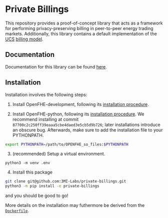 # Private Billings

This repository provides a proof-of-concept library that acts as a framework for performing privacy-preserving billing in peer-to-peer energy trading markets.
Additionally, this library contains a default implementation of the [UCS](docs/universal_cost_split.md) [billing model](docs/billing_model.md).

## Documentation
Documentation for this library can be found [here](docs/docs.md).

## Installation
Installation involves the following steps:
1. Install OpenFHE-development, following its [installation procedure](https://openfhe-development.readthedocs.io/en/latest/sphinx_rsts/intro/installation/installation.html).

2. Install OpenFHE-python, following its [installation procedure](https://github.com/openfheorg/openfhe-python/tree/main?tab=readme-ov-file#linux).
We recommend installing at commit `87700c2c250ff39eaaa5cbe4daed3e5cb5d9b726`; later installations introduce an obscure bug.
Afterwards, make sure to add the installation file to your PYTHONPATH.
```sh
export PYTHONPATH=/path/to/OPENFHE_so_files:$PYTHONPATH
```

3. (recommended) Setup a virtual environment.
```
python3 -m venv .env
```

4. Install this package
```sh
git clone git@github.com:3MI-Labs/private-billings.git
python3 -m pip install -e private-billings
```
and you should be good to go!

More details on the installation may futhermore be derived from the [`Dockerfile`](docker/Dockerfile).